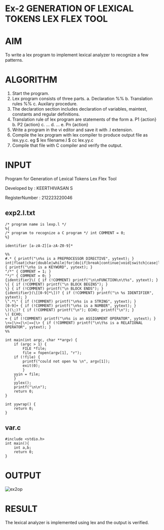 # Ex-2 GENERATION OF LEXICAL TOKENS LEX FLEX TOOL

# AIM
To write a lex program to implement lexical analyzer to recognize a few patterns.

# ALGORITHM
1. Start the program.
2. Lex program consists of three parts.
     a. Declaration %%
     b. Translation rules %%
     c. Auxilary procedure.
3. The declaration section includes declaration of variables, maintest, constants and regular definitions.
4. Translation rule of lex program are statements of the form
    a. P1 {action}
    b. P2 {action}
    c. …
    d. …
    e. Pn {action}
5. Write a program in the vi editor and save it with .l extension.
6. Compile the lex program with lex compiler to produce output file as lex.yy.c. eg $ lex filename.l $ cc lex.yy.c
7. Compile that file with C compiler and verify the output.

# INPUT
Program for Generation of Lexical Tokens Lex Flex Tool

Developed by : KEERTHIVASAN S

RegisterNumber : 212223220046

## exp2.l.txt

```
/* program name is lexp.l */
%{
/* program to recognize a C program */ int COMMENT = 0;
%}

identifier [a-zA-Z][a-zA-Z0-9]*

%%
#.* { printf("\n%s is a PREPROCESSOR DIRECTIVE", yytext); }
int|float|char|double|while|for|do|if|break|continue|void|switch|case|long|struct|const|typedef|return|else|goto { printf("\n%s is a KEYWORD", yytext); }
"/*" { COMMENT = 1; }
"*/" { COMMENT = 0; }
{identifier}\( { if (!COMMENT) printf("\n\nFUNCTION\n\t%s", yytext); }
\{ { if (!COMMENT) printf("\n BLOCK BEGINS"); }
\} { if (!COMMENT) printf("\n BLOCK ENDS"); }
{identifier}(\[[0-9]*\])? { if (!COMMENT) printf("\n %s IDENTIFIER", yytext); }
\".*\" { if (!COMMENT) printf("\n%s is a STRING", yytext); }
[0-9]+ { if (!COMMENT) printf("\n%s is a NUMBER", yytext); }
\)(\;)? { if (!COMMENT) printf("\n"); ECHO; printf("\n"); }
\( ECHO;
= { if (!COMMENT) printf("\n%s is an ASSIGNMENT OPERATOR", yytext); }
\<=|\>=|\<|==|\> { if (!COMMENT) printf("\n\t%s is a RELATIONAL OPERATOR", yytext); }
%%

int main(int argc, char **argv) { 
	if (argc > 1) {
		FILE *file;
		file = fopen(argv[1], "r"); 
	if (!file) {
		printf("could not open %s \n", argv[1]);
		exit(0);
		}
	yyin = file;
	}
	yylex();
	printf("\n\n");
	return 0;
}
 
int yywrap() {
	return 0;
}
```

## var.c

```
#include <stdio.h>
int main(){
	int a,b;
	return 0;
}
```

# OUTPUT

![ex2op](https://github.com/user-attachments/assets/6f418de5-ee98-4766-b3a8-0cfb68271151)

# RESULT
The lexical analyzer is implemented using lex and the output is verified.
